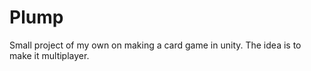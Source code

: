 # Plump
Small project of my own on making a card game in unity.
The idea is to make it multiplayer.

